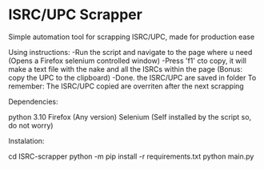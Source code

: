 # ISRC/UPC Scrapper
 
 Simple automation tool for scrapping ISRC/UPC, made for production ease
 
 Using instructions:
 -Run the script and navigate to the page where u need (Opens a Firefox selenium controlled window)
 -Press 'f1' cto copy, it will make a text file with the nake and all the ISRCs within the page (Bonus: copy the UPC to the clipboard)
 -Done. the ISRC/UPC are saved in folder
 To remember:  The ISRC/UPC copied are overriten after the next scrapping 
 
 Dependencies:
 
 python 3.10
 Firefox (Any version)
 Selenium (Self installed by the script so, do not worry)
 
 Instalation:
 
 cd ISRC-scrapper
 python -m pip install -r requirements.txt
 python main.py
 
 
